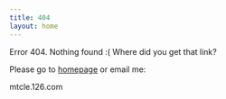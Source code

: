 ```yaml
---
title: 404
layout: home
---
```


Error 404. Nothing found :( Where did you get that link?

Please go to [homepage](/) or email me:

   mtcle.126.com

